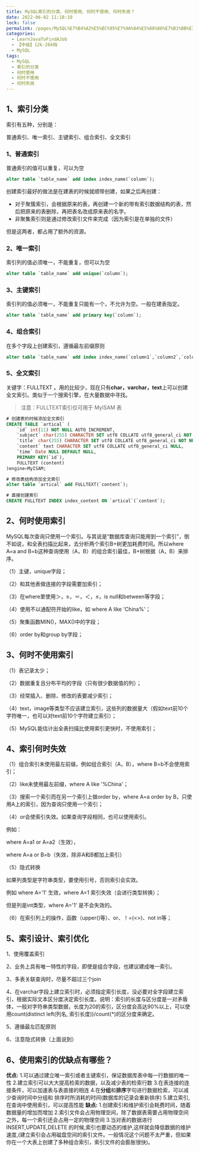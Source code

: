 ```yaml
---
title: MySQL索引的分类、何时使用、何时不使用、何时失效？
date: 2022-06-02 11:18:19
lock: false
permalink: /pages/MySQL%E7%B4%A2%E5%BC%95%E7%9A%84%E5%88%86%E7%B1%BB%E3%80%81%E4%BD%95%E6%97%B6%E4%BD%BF%E7%94%A8%E3%80%81%E4%BD%95%E6%97%B6%E4%B8%8D%E4%BD%BF%E7%94%A8%E3%80%81%E4%BD%95%E6%97%B6%E5%A4%B1%E6%95%88%EF%BC%9F
categories: 
  - LearnJavaToFindAJob
  - 【中级】12k-26k档
  - MySQL
tags: 
  - MySQL
  - 索引的分类
  - 何时使用
  - 何时不使用
  - 何时失效
---
```

## 1、索引分类

索引有五种，分别是：

普通索引、唯一索引、主键索引、组合索引、全文索引

### 1、普通索引

普通索引的值可以重复，可以为空

```sql
alter table `table_name` add index index_name(`column`);
```

创建索引最好的做法是在建表的时候就顺带创建，如果之后再创建：

- 对于聚簇索引，会根据原来的表，再创建一个新的带有索引数据结构的表，然后把原来的表删除，再把表名改成原来表的名字。
- 非聚集索引则是通过修改索引文件来完成（因为索引是在单独的文件）

但是这两者，都占用了额外的资源。



### 2、唯一索引

索引列的值必须唯一，不能重复，但可以为空

```sql
alter table `table_name` add unique(`column`);
```

### 3、主键索引

索引列的值必须唯一，不能重复只能有一个，不允许为空。一般在建表指定。

```sql
alter table `table_name` add primary key(`column`);
```

### 4、组合索引

在多个字段上创建索引，遵循最左前缀原则

```sql
alter table `table_name` add index index_name(`column1`,`column2`,`column3`);
```

### 5、全文索引

关键字：FULLTEXT 。用的比较少，现在只有**char，varchar，text**上可以创建全文索引。类似于一个搜索引擎，在大量数据中寻找。

> 注意：FULLTEXT索引仅可用于 MyISAM 表

```sql
# 创建表的时候添加全文索引
CREATE TABLE `artical` (
    `id` int(11) NOT NULL AUTO_INCREMENT,
    `subject` char(255) CHARACTER SET utf8 COLLATE utf8_general_ci NOT NULL,
    `title` char(255) CHARACTER SET utf8 COLLATE utf8_general_ci NOT NULL,
    `content` text CHARACTER SET utf8 COLLATE utf8_general_ci NULL,
    `time` Date NULL DEFAULT NULL,
    PRIMARY KEY(`id`),
    FULLTEXT (content)
)engine=MyISAM;

# 修改表结构添加全文索引
alter table `artical` add FULLTEXT(`content`);

# 直接创建索引
CREATE FULLTEXT INDEX index_content ON `artical`(`content`);
```

## 2、何时使用索引

MySQL每次查询只使用一个索引。与其说是“数据库查询只能用到一个索引”，倒不如说，和全表扫描比起来，去分析两个索引B+树更加耗费时间。所以where A=a and B=b这种查询使用（A，B）的组合索引最佳，B+树根据（A，B）来排序。

（1）主键，unique字段；

（2）和其他表做连接的字段需要加索引；

（3）在where里使用＞，≥，＝，＜，≤，is null和between等字段；

（4）使用不以通配符开始的like，如 where A like 'China%'；

（5）聚集函数MIN()，MAX()中的字段；

（6）order by和group by字段；



## 3、何时不使用索引

（1）表记录太少； 

（2）数据重复且分布平均的字段（只有很少数据值的列）；

（3）经常插入、删除、修改的表要减少索引；

（4）text，image等类型不应该建立索引，这些列的数据量大（假如text前10个字符唯一，也可以对text前10个字符建立索引）；

（5）MySQL能估计出全表扫描比使用索引更快时，不使用索引；



## 4、索引何时失效

 （1）组合索引未使用最左前缀，例如组合索引（A，B），where B=b不会使用索引；

（2）like未使用最左前缀，where A like '%China'；

（3）搜索一个索引而在另一个索引上做order by，where A=a order by B，只使用A上的索引，因为查询只使用一个索引；

（4）or会使索引失效。如果查询字段相同，也可以使用索引。

例如：

where A=a1 or A=a2（生效），

where A=a or B=b（失效，除非A和B都加上索引）

（5）隐式转换

如果列类型是字符串类型，要使用引号，否则索引会实效。

例如 where A='1' 生效，where A=1 索引失效（会进行类型转换）；

但是列是int类型，where A='1'  是不会失效的。

（6）在索引列上的操作，函数（upper()等）、or、！=(<>)、not in等；



## 5、索引设计、索引优化 

1、使用覆盖索引

2、业务上具有唯一特性的字段，即使是组合字段，也建议建成唯一索引。

3、多表关联查询时，尽量不超过三个join

4、在varchar字段上建立索引时，必须指定索引长度，没必要对全字段建立索引，根据实际文本区分度决定索引长度。说明：索引的长度与区分度是一对矛盾体，一般对字符串类型数据，长度为20的索引，区分度会高达90%以上，可以使用count(distinct left(列名, 索引长度))/count(*)的区分度来确定。

5、遵循最左匹配原则

6、注意隐式转换（上面说到）



## 6、使用索引的优缺点有哪些？

**优点:**
1.可以通过建立唯一索引或者主键索引，保证数据库表中每一行数据的唯一性
2.建立索引可以大大提高检索的数据，以及减少表的检索行数
3.在表连接的连接条件，可以加速表与表直接的相连
4.在**分组**和**排序**字句进行数据检索，可以减少查询时间中分组和 排序时所消耗的时间(数据库的记录会重新排序)
5.建立索引,在查询中使用索引，可以提高性能
**缺点:**
1.创建索引和维护索引会耗费时间，随着数据量的增加而增加
2.索引文件会占用物理空间，除了数据表需要占用物理空间之外，每一个索引还会占用一定的物理空间
3.当对表的数据进行 INSERT,UPDATE,DELETE 的时候,索引也要动态的维护,这样就会降低数据的维护速度,(建立索引会占用磁盘空间的索引文件。一般情况这个问题不太严重，但如果你在一个大表上创建了多种组合索引，索引文件的会膨胀很快)。